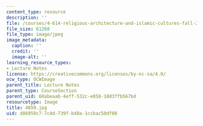 ```yaml
---
content_type: resource
description: ''
file: /courses/4-614-religious-architecture-and-islamic-cultures-fall-2002/d86959c77c4d739fb48a1ccbac50df08_4059.jpg
file_size: 61268
file_type: image/jpeg
image_metadata:
  caption: ''
  credit: ''
  image-alt: ''
learning_resource_types:
- Lecture Notes
license: https://creativecommons.org/licenses/by-nc-sa/4.0/
ocw_type: OCWImage
parent_title: Lecture Notes
parent_type: CourseSection
parent_uid: 68abeaab-4eff-532c-e858-18d3ffb567bd
resourcetype: Image
title: 4059.jpg
uid: d86959c7-7c4d-739f-b48a-1ccbac50df08
---
```

